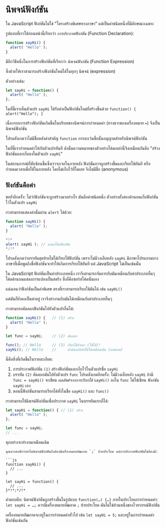# นิพจน์ฟังก์ชัน

ใน JavaScript ฟังก์ชันไม่ใช่ "โครงสร้างพิเศษทางภาษา" แต่เป็นค่าชนิดหนึ่งที่มีลักษณะเฉพาะ

รูปแบบที่เราใช้ก่อนหน้านี้เรียกว่า *การประกาศฟังก์ชัน* (Function Declaration):

```js
function sayHi() {
  alert( "Hello" );
}
```

มีอีกวิธีหนึ่งในการสร้างฟังก์ชันที่เรียกว่า *นิพจน์ฟังก์ชัน* (Function Expression)

ซึ่งช่วยให้เราสามารถสร้างฟังก์ชันใหม่ได้ในทุกๆ นิพจน์ (expression)

ตัวอย่างเช่น:

```js
let sayHi = function() {
  alert( "Hello" );
};
```

ในที่นี้เราเห็นตัวแปร `sayHi` ได้รับค่าเป็นฟังก์ชันใหม่ที่สร้างขึ้นด้วย `function() { alert("Hello"); }`

เนื่องจากการสร้างฟังก์ชันเกิดขึ้นในบริบทของนิพจน์การกำหนดค่า (ทางขวาของเครื่องหมาย `=`) จึงเป็นนิพจน์ฟังก์ชัน

โปรดสังเกตว่าไม่มีชื่อหลังคำสำคัญ `function` การละเว้นชื่อนั้นอนุญาตสำหรับนิพจน์ฟังก์ชัน

ในที่นี้เรากำหนดค่าให้กับตัวแปรทันที ดังนั้นความหมายของตัวอย่างโค้ดเหล่านี้จึงเหมือนกันคือ "สร้างฟังก์ชันและเก็บลงในตัวแปร `sayHi`"

ในสถานการณ์ที่ซับซ้อนขึ้นซึ่งเราจะเจอในภายหลัง ฟังก์ชันอาจถูกสร้างขึ้นและเรียกใช้ทันที หรือกำหนดเวลาเพื่อใช้ในภายหลัง โดยไม่เก็บไว้ที่ใดเลย จึงไม่มีชื่อ (anonymous)

## ฟังก์ชันคือค่า

ขอย้ำอีกครั้ง: ไม่ว่าฟังก์ชันจะถูกสร้างมาอย่างไร มันคือค่าชนิดหนึ่ง ตัวอย่างทั้งสองด้านบนเก็บฟังก์ชันไว้ในตัวแปร `sayHi`

เราสามารถแสดงค่านั้นผ่าน `alert` ได้ด้วย:

```js run
function sayHi() {
  alert( "Hello" );
}

*!*
alert( sayHi ); // แสดงโค้ดฟังก์ชัน
*/!*
```

โปรดสังเกตว่าบรรทัดสุดท้ายไม่ได้เรียกใช้ฟังก์ชัน เพราะไม่มีวงเล็บหลัง `sayHi` มีภาษาโปรแกรมบางภาษาที่เมื่อพูดถึงชื่อฟังก์ชันจะทำให้เกิดการเรียกใช้ทันที แต่ JavaScript ไม่เป็นเช่นนั้น

ใน JavaScript ฟังก์ชันเป็นค่าประเภทหนึ่ง เราจึงสามารถจัดการกับมันเหมือนกับค่าประเภทอื่นๆ โค้ดด้านบนแสดงการแปลงเป็นสตริง ซึ่งก็คือซอร์สโค้ดนั่นเอง

แน่นอนว่าฟังก์ชันเป็นค่าพิเศษ ตรงที่เราสามารถเรียกใช้มันได้ เช่น `sayHi()`

แต่มันก็ยังคงเป็นค่าอยู่ เราจึงทำงานกับมันได้เหมือนกับค่าประเภทอื่นๆ

เราสามารถคัดลอกฟังก์ชันไปยังตัวแปรอื่นได้:

```js run no-beautify
function sayHi() {   // (1) สร้าง
  alert( "Hello" );
}

let func = sayHi;    // (2) คัดลอก

func(); // Hello     // (3) เรียกใช้สำเนา (ใช้ได้)!
sayHi(); // Hello    //     ตัวต้นฉบับยังใช้ได้เหมือนเดิม (แน่นอน)
```

นี่คือสิ่งที่เกิดขึ้นในรายละเอียด:

1. การประกาศฟังก์ชัน `(1)` สร้างฟังก์ชันและเก็บไว้ในตัวแปรชื่อ `sayHi`
2. บรรทัด `(2)` คัดลอกมันไปยังตัวแปร `func` โปรดสังเกตอีกครั้ง: ไม่มีวงเล็บหลัง `sayHi` ถ้ามี `func = sayHi()` จะเขียน *ผลลัพธ์จากการเรียกใช้* `sayHi()` ลงใน `func` ไม่ใช่เขียน *ฟังก์ชัน* `sayHi` เอง
3. ตอนนี้ฟังก์ชันสามารถเรียกได้ทั้งในชื่อ `sayHi()` และ `func()`

เราสามารถใช้นิพจน์ฟังก์ชันเพื่อประกาศ `sayHi` ในบรรทัดแรกก็ได้:

```js
let sayHi = function() { // (1) สร้าง
  alert( "Hello" );
};

let func = sayHi;
// ...
```

ทุกอย่างจะทำงานเหมือนเดิม

```smart header="ทำไมต้องมีเครื่องหมายอัฒภาคตามหลัง?"
คุณอาจสงสัยว่าทำไมนิพจน์ฟังก์ชันถึงต้องมีเครื่องหมายอัฒภาค `;` ท้ายประโยค แต่การประกาศฟังก์ชันไม่ต้องมี:

```js
function sayHi() {
  // ...
}

let sayHi = function() {
  // ...
}*!*;*/!*
```

คำตอบคือ: นิพจน์ฟังก์ชันถูกสร้างขึ้นในรูปแบบ `function(…) {…}` ภายในประโยคการกำหนดค่า: `let sayHi = …;` ควรมีเครื่องหมายอัฒภาค `;` ท้ายประโยค มันไม่ใช่ส่วนหนึ่งของไวยากรณ์ฟังก์ชัน

เครื่องหมายอัฒภาคจะอยู่ในการกำหนดค่าทั่วไป เช่น `let sayHi = 5;` และอยู่ในการกำหนดค่าฟังก์ชันเช่นกัน
```